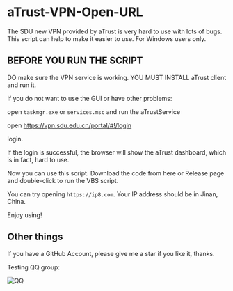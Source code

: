 # aTrust-VPN-Open-URL

The SDU new VPN provided by aTrust is very hard to use with lots of bugs. This script can help to make it easier to use. For Windows users only.

## BEFORE YOU RUN THE SCRIPT

DO make sure the VPN service is working. YOU MUST INSTALL aTrust client and run it.

If you do not want to use the GUI or have other problems:

open `taskmgr.exe` or `services.msc` and run the aTrustService

open https://vpn.sdu.edu.cn/portal/#!/login

login.

If the login is successful, the browser will show the aTrust dashboard, which is in fact, hard to use.

Now you can use this script. Download the code from here or Release page and double-click to run the VBS script.

You can try opening `https://ip8.com`. Your IP address should be in Jinan, China.

Enjoy using!

## Other things

If you have a GitHub Account, please give me a star if you like it, thanks.

Testing QQ group:

![QQ](https://szw0407.github.io/images/QQgroup.jpg)
